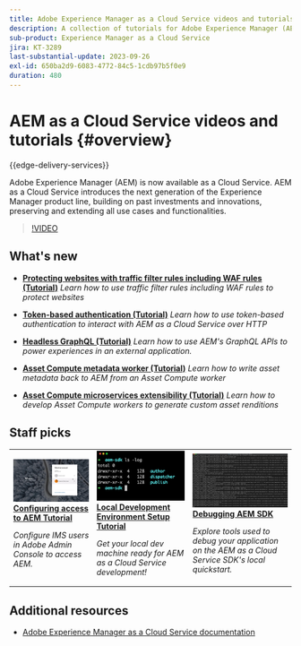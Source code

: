 ```yaml
---
title: Adobe Experience Manager as a Cloud Service videos and tutorials
description: A collection of tutorials for Adobe Experience Manager (AEM) as a Cloud Service
sub-product: Experience Manager as a Cloud Service
jira: KT-3289
last-substantial-update: 2023-09-26
exl-id: 650ba2d9-6083-4772-84c5-1cdb97b5f0e9
duration: 480
---
```

# AEM as a Cloud Service videos and tutorials {#overview}

{{edge-delivery-services}}

Adobe Experience Manager (AEM) is now available as a Cloud Service. AEM as a Cloud Service introduces the next generation of the Experience Manager product line, building on past investments and innovations, preserving and extending all use cases and functionalities.

>[!VIDEO](https://video.tv.adobe.com/v/31085?quality=12&learn=on)

<div id="whats-new-section">

## What's new

* **[Protecting websites with traffic filter rules including WAF rules (Tutorial)](https://experienceleague.adobe.com/docs/experience-manager-learn/cloud-service/security/traffic-filter-and-waf-rules/overview.html)**
    *Learn how to use traffic filter rules including WAF rules to protect websites*

* **[Token-based authentication (Tutorial)](https://experienceleague.adobe.com/docs/experience-manager-learn/getting-started-with-aem-headless/authentication/overview.html)**
    *Learn how to use token-based authentication to interact with AEM as a Cloud Service over HTTP*

* **[Headless GraphQL (Tutorial)](https://experienceleague.adobe.com/docs/experience-manager-learn/getting-started-with-aem-headless/graphql/overview.html)**
    *Learn how to use AEM's GraphQL APIs to power experiences in an external application.*

* **[Asset Compute metadata worker (Tutorial)](./asset-compute/advanced/metadata.md)**
    *Learn how to write asset metadata back to AEM from an Asset Compute worker*

* **[Asset Compute microservices extensibility (Tutorial)](./asset-compute/overview.md)**
    *Learn how to develop  Asset Compute workers to generate custom asset renditions*

</div>

<div id="recs-overview-body-1"></div>
<div id="recs-overview-body-2"></div>
<div id="recs-overview-body-3"></div>
<div id="recs-overview-body-4"></div>
<div id="recs-overview-body-5"></div>
<div id="recs-overview-body-6"></div>

<div id="staff-picks-section">

## Staff picks

<table>
   <td>
      <a href="./accessing/overview.md">
      <img alt="Configuring access to AEM as a Cloud Service" src="./assets/overview/staff-pick__accessing.png"/>
      </a>
      <div>
         <a href="./accessing/overview.md">
         <strong>Configuring access to AEM Tutorial</strong>
         </a>
      </div>
      <p>
         <em>Configure IMS users in Adobe Admin Console to access AEM.</em>
      <p>
   </td>   
   <td>
      <a href="./local-development-environment/overview.md">
      <img alt="Local Development Environment Set up Tutorial" src="./assets/overview/staff-pick__local-development-environment-set-up.png"/>
      </a>
      <div>
         <a href="./local-development-environment/overview.md">
         <strong>Local Development Environment Setup Tutorial</strong>
         </a>
      </div>
      <p>
         <em>Get your local dev machine ready for AEM as a Cloud Service development!</em>
      <p>
   </td>   
   <td>
      <a href="./debugging/aem-sdk-local-quickstart/overview.md">
      <img alt="Debugging AEM SDK's local quickstart" src="./assets/overview/staff-pick__debugging.png"/>
      </a>
      <div>
         <a href="./debugging/aem-sdk-local-quickstart/overview.md">
         <strong>Debugging AEM SDK</strong>
         </a>
      </div>
      <p>
         <em>Explore tools used to debug your application on the AEM as a Cloud Service SDK's local quickstart.</em>
      <p>
   </td>
</table>

</div>

## Additional resources

* [Adobe Experience Manager as a Cloud Service documentation](https://experienceleague.adobe.com/docs/experience-manager-cloud-service/landing/home.html)
